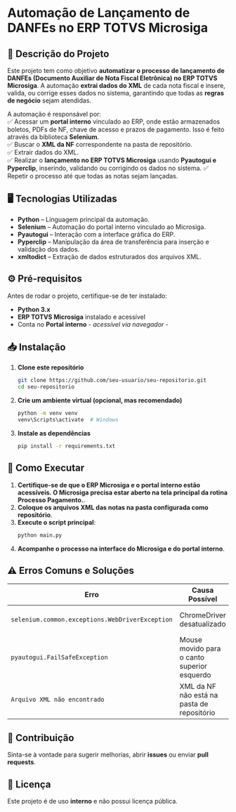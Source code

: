 # **Automação de Lançamento de DANFEs no ERP TOTVS Microsiga**  

## 📌 **Descrição do Projeto**  
Este projeto tem como objetivo **automatizar o processo de lançamento de DANFEs (Documento Auxiliar de Nota Fiscal Eletrônica) no ERP TOTVS Microsiga**. A automação **extrai dados do XML** de cada nota fiscal e insere, valida, ou corrige esses dados no sistema, garantindo que todas as **regras de negócio** sejam atendidas.  

A automação é responsável por:  
✅ Acessar um **portal interno** vinculado ao ERP, onde estão armazenados boletos, PDFs de NF, chave de acesso e prazos de pagamento. Isso é feito através da biblioteca **Selenium**.  
✅ Buscar o **XML da NF** correspondente na pasta de repositório.  
✅ Extrair dados do XML.  
✅ Realizar o **lançamento no ERP TOTVS Microsiga** usando **Pyautogui e Pyperclip**, inserindo, validando ou corrigindo os dados no sistema.
✅ Repetir o processo até que todas as notas sejam lançadas.  

## 🖥 **Tecnologias Utilizadas**  
- **Python** – Linguagem principal da automação.  
- **Selenium** – Automação do portal interno vinculado ao Microsiga.  
- **Pyautogui** – Interação com a interface gráfica do ERP.  
- **Pyperclip** – Manipulação da área de transferência para inserção e validação dos dados.  
- **xmltodict** – Extração de dados estruturados dos arquivos XML.  

## ⚙️ **Pré-requisitos**  
Antes de rodar o projeto, certifique-se de ter instalado:  
- **Python 3.x**    
- **ERP TOTVS Microsiga** instalado e acessível  
- Conta no **Portal interno** - *acessível via navegador* -

## 📥 **Instalação**  

1. **Clone este repositório**  
   ```sh
   git clone https://github.com/seu-usuario/seu-repositorio.git
   cd seu-repositorio
   ```
   
2. **Crie um ambiente virtual (opcional, mas recomendado)**  
   ```sh
   python -m venv venv
   venv\Scripts\activate  # Windows
   ```
   
3. **Instale as dependências**  
   ```sh
   pip install -r requirements.txt
   ```
   

## 🚀 **Como Executar**  

1. **Certifique-se de que o ERP Microsiga e o portal interno estão acessíveis. O Microsiga precisa estar aberto na tela principal da rotina Processo Pagamento.**.  
2. **Coloque os arquivos XML das notas na pasta configurada como repositório**.  
3. **Execute o script principal**:  
   ```sh
   python main.py
   ```
4. **Acompanhe o processo na interface do Microsiga e do portal interno**.  

## ⚠️ **Erros Comuns e Soluções**  

| Erro | Causa Possível | Solução |
|------|---------------|---------|
| `selenium.common.exceptions.WebDriverException` | ChromeDriver desatualizado | Baixe a versão correta do ChromeDriver |
| `pyautogui.FailSafeException` | Mouse movido para o canto superior esquerdo | Remova a segurança (`FAILSAFE=False`) se necessário |
| `Arquivo XML não encontrado` | XML da NF não está na pasta de repositório | Verifique se o XML foi salvo corretamente |

## 📌 **Contribuição**  
Sinta-se à vontade para sugerir melhorias, abrir **issues** ou enviar **pull requests**.  

## 📜 **Licença**  
Este projeto é de uso **interno** e não possui licença pública.  
